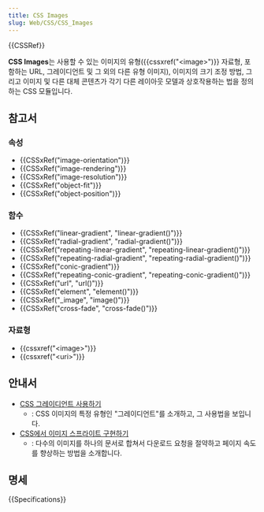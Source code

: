 ```yaml
---
title: CSS Images
slug: Web/CSS/CSS_Images
---
```

{{CSSRef}}

**CSS Images**는 사용할 수 있는 이미지의 유형({{cssxref("&lt;image&gt;")}} 자료형, 포함하는 URL, 그레이디언트 및 그 외의 다른 유형 이미지), 이미지의 크기 조정 방법, 그리고 이미지 및 다른 대체 콘텐츠가 각기 다른 레이아웃 모델과 상호작용하는 법을 정의하는 CSS 모듈입니다.

## 참고서

### 속성

- {{CSSxRef("image-orientation")}}
- {{CSSxRef("image-rendering")}}
- {{CSSxRef("image-resolution")}}
- {{CSSxRef("object-fit")}}
- {{CSSxRef("object-position")}}

### 함수

- {{CSSxRef("linear-gradient", "linear-gradient()")}}
- {{CSSxRef("radial-gradient", "radial-gradient()")}}
- {{CSSxRef("repeating-linear-gradient", "repeating-linear-gradient()")}}
- {{CSSxRef("repeating-radial-gradient", "repeating-radial-gradient()")}}
- {{CSSxRef("conic-gradient")}}
- {{CSSxRef("repeating-conic-gradient", "repeating-conic-gradient()")}}
- {{CSSxRef("url", "url()")}}
- {{CSSxRef("element", "element()")}}
- {{CSSxRef("_image", "image()")}}
- {{CSSxRef("cross-fade", "cross-fade()")}}

### 자료형

- {{cssxref("&lt;image&gt;")}}
- {{cssxref("&lt;uri&gt;")}}

## 안내서

- [CSS 그레이디언트 사용하기](/ko/docs/Web/CSS/CSS_Images/Using_CSS_gradients)
  - : CSS 이미지의 특정 유형인 "그레이디언트"를 소개하고, 그 사용법을 보입니다.
- [CSS에서 이미지 스프라이트 구현하기](/ko/docs/Web/CSS/CSS_Images/Implementing_image_sprites_in_CSS)
  - : 다수의 이미지를 하나의 문서로 합쳐서 다운로드 요청을 절약하고 페이지 속도를 향상하는 방법을 소개합니다.

## 명세

{{Specifications}}
